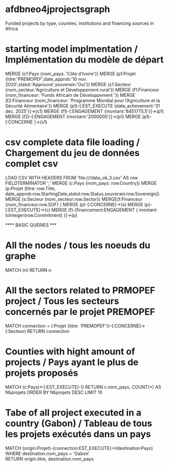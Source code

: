 # afdbneo4jprojectsgraph
Funded projects by type, counties, institutions and financing sources in Africa

# starting model implmentation / Implémentation du modèle de départ

MERGE (c1:Pays {nom_pays: 'Côte d’Ivoire'})
MERGE (p1:Projet {titre:'PREMOPEF',date_approb:'10 nov. 2020',statut:'Approuvé',souverain:'Oui'})
MERGE (s1:Secteur {nom_secteur:'Agriculture et Développement rural'})
MERGE (f1:Financeur {nom_financeur: 'Fonds Africain de Développement '})
MERGE (f2:Financeur {nom_financeur: 'Programme Mondial pour l’Agriculture et la Sécurité Alimentaire'})
MERGE (p1)-[:EST_EXECUTE {date_achevement:'31 dec. 2025'}]->(c1)
MERGE (f1)-[:ENGAGEMENT {montant:'8451775,5'}]->(p1)
MERGE (f2)-[:ENGAGEMENT {montant:'2000000'}]->(p1)
MERGE (p1)-[:CONCERNE ]->(s1)

# csv complete data file loading / Chargement du jeu de données complet csv

LOAD CSV WITH HEADERS FROM  'file:///data_ok_3.csv' AS row FIELDTERMINATOR ';'
MERGE (c:Pays {nom_pays: row.Country})
MERGE (p:Projet {titre: row.Title, date_approb:row.StartingDate,statut:row.Status,souverain:row.Sovereign})
MERGE (s:Secteur {nom_secteur:row.Sector})
MERGE(f:Financeur {nom_financeur:row.SOF} )
MERGE (p)-[:CONCERNE]->(s)
MERGE (p)-[:EST_EXECUTE]->(c)
MERGE (f)-[financement:ENGAGEMENT {
  montant: toInteger(row.Commitment)
  }]->(p)

**** BASIC QUERIES ***

# All  the nodes / tous les noeuds du graphe
MATCH (n)
RETURN n

# All the sectors related to PRMOPEF project / Tous les secteurs concernés par le projet PREMOPEF
MATCH connection = (:Projet {titre: 'PREMOPEF'})-[:CONCERNE]->(:Secteur)
RETURN connection

# Counties with hight amount of projects / Pays ayant le plus de projets proposés
MATCH (c:Pays)<-[:EST_EXECUTE]-()
RETURN c.nom_pays, COUNT(*) AS Nbprojets
ORDER BY Nbprojets DESC
LIMIT 10

# Tabe of all project executed in a country (Gabon) / Tableau de tous les projets exécutés dans un pays
MATCH  (origin:Projet)-[connection:EST_EXECUTE]->(destination:Pays)
WHERE destination.nom_pays = 'Gabon'  
RETURN origin.titre, destination.nom_pays





